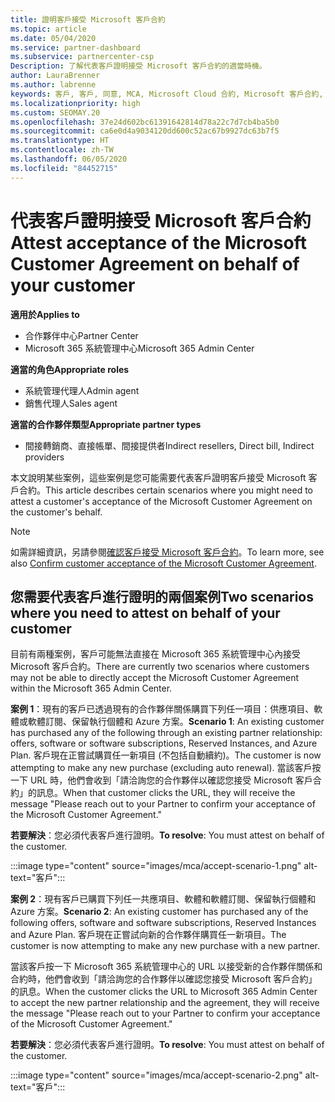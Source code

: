 ```yaml
---
title: 證明客戶接受 Microsoft 客戶合約
ms.topic: article
ms.date: 05/04/2020
ms.service: partner-dashboard
ms.subservice: partnercenter-csp
Description: 了解代表客戶證明接受 Microsoft 客戶合約的適當時機。
author: LauraBrenner
ms.author: labrenne
keywords: 客戶, 客戶, 同意, MCA, Microsoft Cloud 合約, Microsoft 客戶合約, 客戶合約範本, 證明接受
ms.localizationpriority: high
ms.custom: SEOMAY.20
ms.openlocfilehash: 37e24d602bc61391642814d78a22c7d7cb4ba5b0
ms.sourcegitcommit: ca6e0d4a9034120dd600c52ac67b9927dc63b7f5
ms.translationtype: HT
ms.contentlocale: zh-TW
ms.lasthandoff: 06/05/2020
ms.locfileid: "84452715"
---
```

# <a name="attest-acceptance-of-the-microsoft-customer-agreement-on-behalf-of-your-customer"></a><span data-ttu-id="05983-104">代表客戶證明接受 Microsoft 客戶合約</span><span class="sxs-lookup"><span data-stu-id="05983-104">Attest acceptance of the Microsoft Customer Agreement on behalf of your customer</span></span>

<span data-ttu-id="05983-105">**適用於**</span><span class="sxs-lookup"><span data-stu-id="05983-105">**Applies to**</span></span>

- <span data-ttu-id="05983-106">合作夥伴中心</span><span class="sxs-lookup"><span data-stu-id="05983-106">Partner Center</span></span>
- <span data-ttu-id="05983-107">Microsoft 365 系統管理中心</span><span class="sxs-lookup"><span data-stu-id="05983-107">Microsoft 365 Admin Center</span></span>

<span data-ttu-id="05983-108">**適當的角色**</span><span class="sxs-lookup"><span data-stu-id="05983-108">**Appropriate roles**</span></span>

- <span data-ttu-id="05983-109">系統管理代理人</span><span class="sxs-lookup"><span data-stu-id="05983-109">Admin agent</span></span>
- <span data-ttu-id="05983-110">銷售代理人</span><span class="sxs-lookup"><span data-stu-id="05983-110">Sales agent</span></span>

<span data-ttu-id="05983-111">**適當的合作夥伴類型**</span><span class="sxs-lookup"><span data-stu-id="05983-111">**Appropriate partner types**</span></span>

- <span data-ttu-id="05983-112">間接轉銷商、直接帳單、間接提供者</span><span class="sxs-lookup"><span data-stu-id="05983-112">Indirect resellers, Direct bill, Indirect providers</span></span>

<span data-ttu-id="05983-113">本文說明某些案例，這些案例是您可能需要代表客戶證明客戶接受 Microsoft 客戶合約。</span><span class="sxs-lookup"><span data-stu-id="05983-113">This article describes certain scenarios where you might need to attest a customer's acceptance of the Microsoft Customer Agreement on the customer's behalf.</span></span>

>[!NOTE]
><span data-ttu-id="05983-114">如需詳細資訊，另請參閱[確認客戶接受 Microsoft 客戶合約](confirm-customer-agreement.md)。</span><span class="sxs-lookup"><span data-stu-id="05983-114">To learn more, see also [Confirm customer acceptance of the Microsoft Customer Agreement](confirm-customer-agreement.md).</span></span>

## <a name="two-scenarios-where-you-need-to-attest-on-behalf-of-your-customer"></a><span data-ttu-id="05983-115">您需要代表客戶進行證明的兩個案例</span><span class="sxs-lookup"><span data-stu-id="05983-115">Two scenarios where you need to attest on behalf of your customer</span></span>

<span data-ttu-id="05983-116">目前有兩種案例，客戶可能無法直接在 Microsoft 365 系統管理中心內接受 Microsoft 客戶合約。</span><span class="sxs-lookup"><span data-stu-id="05983-116">There are currently two scenarios where customers may not be able to directly accept the Microsoft Customer Agreement within the Microsoft 365 Admin Center.</span></span>

<span data-ttu-id="05983-117">**案例 1**：現有的客戶已透過現有的合作夥伴關係購買下列任一項目：供應項目、軟體或軟體訂閱、保留執行個體和 Azure 方案。</span><span class="sxs-lookup"><span data-stu-id="05983-117">**Scenario 1**: An existing customer has purchased any of the following through an existing partner relationship: offers, software or software subscriptions, Reserved Instances, and Azure Plan.</span></span> <span data-ttu-id="05983-118">客戶現在正嘗試購買任一新項目 (不包括自動續約)。</span><span class="sxs-lookup"><span data-stu-id="05983-118">The customer is now attempting to make any new purchase (excluding auto renewal).</span></span> <span data-ttu-id="05983-119">當該客戶按一下 URL 時，他們會收到「請洽詢您的合作夥伴以確認您接受 Microsoft 客戶合約」的訊息。</span><span class="sxs-lookup"><span data-stu-id="05983-119">When that customer clicks the URL, they will receive the message "Please reach out to your Partner to confirm your acceptance of the Microsoft Customer Agreement."</span></span>  

<span data-ttu-id="05983-120">**若要解決**：您必須代表客戶進行證明。</span><span class="sxs-lookup"><span data-stu-id="05983-120">**To resolve**: You must attest on behalf of the customer.</span></span>

:::image type="content" source="images/mca/accept-scenario-1.png" alt-text="客戶":::

<span data-ttu-id="05983-122">**案例 2**：現有客戶已購買下列任一共應項目、軟體和軟體訂閱、保留執行個體和 Azure 方案。</span><span class="sxs-lookup"><span data-stu-id="05983-122">**Scenario 2**: An existing customer has purchased any of the following offers, software and software subscriptions, Reserved Instances and Azure Plan.</span></span> <span data-ttu-id="05983-123">客戶現在正嘗試向新的合作夥伴購買任一新項目。</span><span class="sxs-lookup"><span data-stu-id="05983-123">The customer is now attempting to make any new purchase with a new partner.</span></span>

<span data-ttu-id="05983-124">當該客戶按一下 Microsoft 365 系統管理中心的 URL 以接受新的合作夥伴關係和合約時，他們會收到「請洽詢您的合作夥伴以確認您接受 Microsoft 客戶合約」的訊息。</span><span class="sxs-lookup"><span data-stu-id="05983-124">When the customer clicks the URL to Microsoft 365 Admin Center to accept the new partner relationship and the agreement, they will receive the message "Please reach out to your Partner to confirm your acceptance of the Microsoft Customer Agreement."</span></span>  

<span data-ttu-id="05983-125">**若要解決**：您必須代表客戶進行證明。</span><span class="sxs-lookup"><span data-stu-id="05983-125">**To resolve**: You must attest on behalf of the customer.</span></span>  

:::image type="content" source="images/mca/accept-scenario-2.png" alt-text="客戶":::